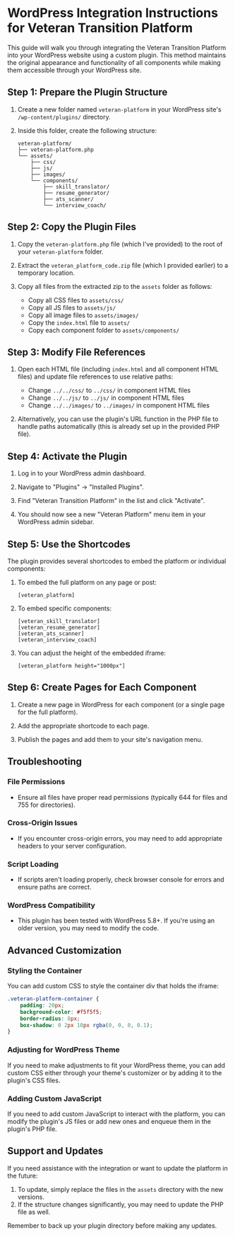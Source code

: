# WordPress Integration Instructions for Veteran Transition Platform

This guide will walk you through integrating the Veteran Transition Platform into your WordPress website using a custom plugin. This method maintains the original appearance and functionality of all components while making them accessible through your WordPress site.

## Step 1: Prepare the Plugin Structure

1. Create a new folder named `veteran-platform` in your WordPress site's `/wp-content/plugins/` directory.

2. Inside this folder, create the following structure:
   ```
   veteran-platform/
   ├── veteran-platform.php
   └── assets/
       ├── css/
       ├── js/
       ├── images/
       └── components/
           ├── skill_translator/
           ├── resume_generator/
           ├── ats_scanner/
           └── interview_coach/
   ```

## Step 2: Copy the Plugin Files

1. Copy the `veteran-platform.php` file (which I've provided) to the root of your `veteran-platform` folder.

2. Extract the `veteran_platform_code.zip` file (which I provided earlier) to a temporary location.

3. Copy all files from the extracted zip to the `assets` folder as follows:
   - Copy all CSS files to `assets/css/`
   - Copy all JS files to `assets/js/`
   - Copy all image files to `assets/images/`
   - Copy the `index.html` file to `assets/`
   - Copy each component folder to `assets/components/`

## Step 3: Modify File References

1. Open each HTML file (including `index.html` and all component HTML files) and update file references to use relative paths:
   - Change `../../css/` to `../css/` in component HTML files
   - Change `../../js/` to `../js/` in component HTML files
   - Change `../../images/` to `../images/` in component HTML files

2. Alternatively, you can use the plugin's URL function in the PHP file to handle paths automatically (this is already set up in the provided PHP file).

## Step 4: Activate the Plugin

1. Log in to your WordPress admin dashboard.

2. Navigate to "Plugins" → "Installed Plugins".

3. Find "Veteran Transition Platform" in the list and click "Activate".

4. You should now see a new "Veteran Platform" menu item in your WordPress admin sidebar.

## Step 5: Use the Shortcodes

The plugin provides several shortcodes to embed the platform or individual components:

1. To embed the full platform on any page or post:
   ```
   [veteran_platform]
   ```

2. To embed specific components:
   ```
   [veteran_skill_translator]
   [veteran_resume_generator]
   [veteran_ats_scanner]
   [veteran_interview_coach]
   ```

3. You can adjust the height of the embedded iframe:
   ```
   [veteran_platform height="1000px"]
   ```

## Step 6: Create Pages for Each Component

1. Create a new page in WordPress for each component (or a single page for the full platform).

2. Add the appropriate shortcode to each page.

3. Publish the pages and add them to your site's navigation menu.

## Troubleshooting

### File Permissions
- Ensure all files have proper read permissions (typically 644 for files and 755 for directories).

### Cross-Origin Issues
- If you encounter cross-origin errors, you may need to add appropriate headers to your server configuration.

### Script Loading
- If scripts aren't loading properly, check browser console for errors and ensure paths are correct.

### WordPress Compatibility
- This plugin has been tested with WordPress 5.8+. If you're using an older version, you may need to modify the code.

## Advanced Customization

### Styling the Container
You can add custom CSS to style the container div that holds the iframe:

```css
.veteran-platform-container {
    padding: 20px;
    background-color: #f5f5f5;
    border-radius: 8px;
    box-shadow: 0 2px 10px rgba(0, 0, 0, 0.1);
}
```

### Adjusting for WordPress Theme
If you need to make adjustments to fit your WordPress theme, you can add custom CSS either through your theme's customizer or by adding it to the plugin's CSS files.

### Adding Custom JavaScript
If you need to add custom JavaScript to interact with the platform, you can modify the plugin's JS files or add new ones and enqueue them in the plugin's PHP file.

## Support and Updates

If you need assistance with the integration or want to update the platform in the future:

1. To update, simply replace the files in the `assets` directory with the new versions.
2. If the structure changes significantly, you may need to update the PHP file as well.

Remember to back up your plugin directory before making any updates.
